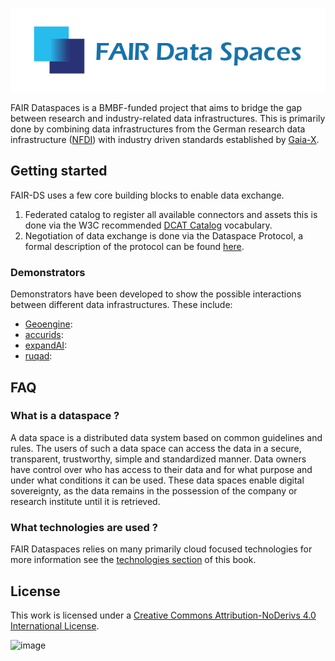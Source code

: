 ![fairds](./assets/fairds.png)

FAIR Dataspaces is a BMBF-funded project that aims to bridge the gap between research and industry-related data infrastructures. This is primarily done by combining data infrastructures from the German research data infrastructure ([NFDI](https://www.nfdi.de/)) with industry driven standards established by [Gaia-X](https://gaia-x.eu/).

## Getting started

FAIR-DS uses a few core building blocks to enable data exchange.

1. Federated catalog to register all available connectors and assets this is done via the W3C recommended [DCAT Catalog](https://www.w3.org/TR/vocab-dcat-3/) vocabulary.
2. Negotiation of data exchange is done via the Dataspace Protocol, a formal description of the protocol can be found [here](https://docs.internationaldataspaces.org/ids-knowledgebase/dataspace-protocol).


### Demonstrators

Demonstrators have been developed to show the possible interactions between different data infrastructures. These include: 

- [Geoengine](./geoengine.md): 
- [accurids](./accurids.md):
- [expandAI](./expandAI.md):
- [ruqad](./ruqad.md):

## FAQ

### What is a dataspace ?

A data space is a distributed data system based on common guidelines and rules. The users of such a data space can access the data in a secure, transparent, trustworthy, simple and standardized manner. Data owners have control over who has access to their data and for what purpose and under what conditions it can be used. These data spaces enable digital sovereignty, as the data remains in the possession of the company or research institute until it is retrieved.

### What technologies are used ?

FAIR Dataspaces relies on many primarily cloud focused technologies for more information see the [technologies section](./technologies.md) of this book.

## License

This work is licensed under a
[Creative Commons Attribution-NoDerivs 4.0 International License](https://creativecommons.org/licenses/by-nd/4.0/).

![image](https://licensebuttons.net/l/by-nd/4.0/88x31.png)